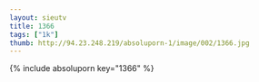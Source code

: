 ```yaml
--- 
layout: sieutv
title: 1366
tags: ["1k"]
thumb: http://94.23.248.219/absoluporn-1/image/002/1366.jpg
---
```

{% include absoluporn key="1366" %} 
